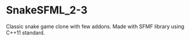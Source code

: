 # SnakeSFML_2-3
Classic snake game clone with few addons. Made with SFMF library using C++11 standard. 

